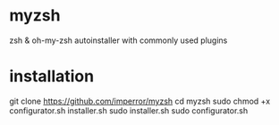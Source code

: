 # myzsh
zsh &amp; oh-my-zsh autoinstaller with commonly used plugins

# installation

git clone https://github.com/imperror/myzsh
cd myzsh
sudo chmod +x configurator.sh installer.sh
sudo installer.sh
sudo configurator.sh
